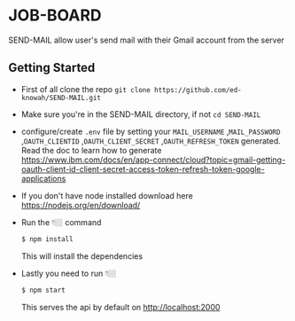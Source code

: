 # JOB-BOARD
<p>SEND-MAIL allow user's send mail with their Gmail account from the server</p>



## Getting Started


-   First of all clone the repo `git clone https://github.com/ed-knowah/SEND-MAIL.git`

-   Make sure you're in the SEND-MAIL directory, if not `cd SEND-MAIL` 

-   configure/create `.env` file by setting your `MAIL_USERNAME` ,`MAIL_PASSWORD` ,`OAUTH_CLIENTID` ,`OAUTH_CLIENT_SECRET` ,`OAUTH_REFRESH_TOKEN` generated. Read the doc to learn how to generate
https://www.ibm.com/docs/en/app-connect/cloud?topic=gmail-getting-oauth-client-id-client-secret-access-token-refresh-token-google-applications

- If you don't have node installed download here https://nodejs.org/en/download/

-   Run the 👇🏼 command
    ```sh
    $ npm install
    ```
    This will install the dependencies
-   Lastly you need to run 👇🏼

    ```sh
    $ npm start
    ```
    This serves the api by default on [http://localhost:2000](http://localhost:2000/api) 
    
